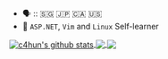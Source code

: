 

- 🗣️ :: 🇸🇬 🇯🇵 🇨🇦 🇺🇸
- 🌱 `ASP.NET`, `Vim` and `Linux` Self-learner


<!---
c4hun/c4hun is a ✨ special ✨ repository because its `README.md` (this file) appears on your GitHub profile.
You can click the Preview link to take a look at your changes.
--->

<a href="https://github.com/anuraghazra/github-readme-stats">
  <img align="center" src="https://github-readme-stats.anuraghazra1.vercel.app/api?username=c4hun&show_icons=true&include_all_commits=true&theme=material-palenight" alt="c4hun's github stats" />
</a>

<a href="https://github.com/anuraghazra/github-readme-stats">
  <img align="center" src="https://github-readme-stats.vercel.app/api/top-langs/?username=c4hun&theme=material-palenight" /> 
</a>

<a href="https://github.com/anuraghazra/github-readme-stats">
  <img align="center" src="https://github-readme-stats.vercel.app/api/wakatime?c4hun=ffflabs" /> 
</a>
